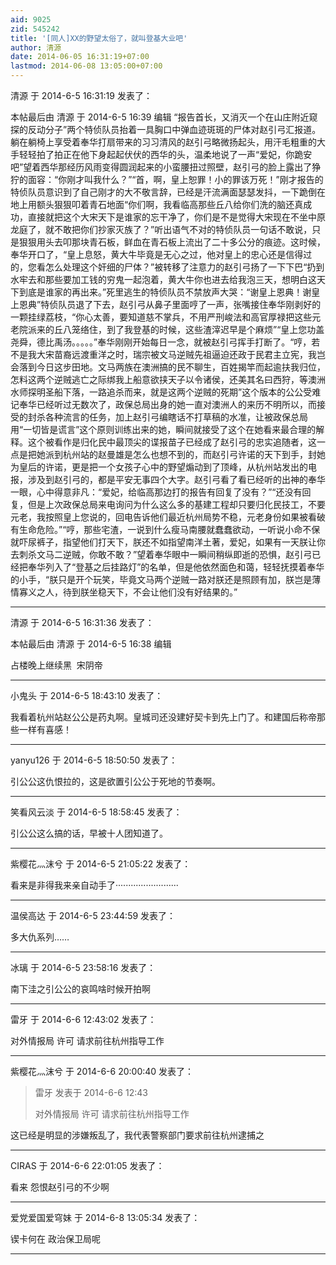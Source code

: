 ```yaml
---
aid: 9025
zid: 545242
title: '[同人]XX的野望太俗了，就叫登基大业吧'
author: 清源
date: 2014-06-05 16:31:19+07:00
lastmod: 2014-06-08 13:05:00+07:00
---
```


清源 于 2014-6-5 16:31:19 发表了：

本帖最后由 清源 于 2014-6-5 16:39 编辑 “报告首长，又消灭一个在山庄附近窥探的反动分子”两个特侦队员抬着一具胸口中弹血迹斑斑的尸体对赵引弓汇报道。躺在躺椅上享受着奉华打扇带来的习习清风的赵引弓略微扬起头，用汗毛粗重的大手轻轻拍了拍正在他下身起起伏伏的西华的头，温柔地说了一声“爱妃，你跪安吧”望着西华那经历风雨变得圆润起来的小蛮腰扭过照壁，赵引弓的脸上露出了狰狞的面容：“你刚才叫我什么？”“首，啊，皇上恕罪！小的罪该万死！”刚才报告的特侦队员意识到了自己刚才的大不敬言辞，已经是汗流满面瑟瑟发抖，一下跪倒在地上用额头狠狠叩着青石地面“你们啊，我看临高那些丘八给你们洗的脑还真成功，直接就把这个大宋天下是谁家的忘干净了，你们是不是觉得大宋现在不坐中原龙庭了，就不敢把你们抄家灭族了？”听出语气不对的特侦队员一句话不敢说，只是狠狠用头去叩那块青石板，鲜血在青石板上流出了二十多公分的痕迹。这时候，奉华开口了，“皇上息怒，黄大牛毕竟是无心之过，他对皇上的忠心还是信得过的，您看怎么处理这个奸细的尸体？”被转移了注意力的赵引弓扬了一下下巴“扔到水牢去和那些要加工钱的穷鬼一起泡着，黄大牛你也进去给我泡三天，想明白这天下到底是谁家的再出来。”死里逃生的特侦队员不禁放声大哭：“谢皇上恩典！谢皇上恩典”特侦队员退了下去，赵引弓从鼻子里面哼了一声，张嘴接住奉华刚剥好的一颗挂绿荔枝，“你心太善，要知道慈不掌兵，不用严刑峻法和高官厚禄把这些元老院派来的丘八笼络住，到了我登基的时候，这些渣滓迟早是个麻烦”“皇上您功盖尧舜，德比禹汤。。。。。”奉华刚刚开始每日一念，就被赵引弓挥手打断了。“哼，若不是我大宋苗裔远渡重洋之时，瑞宗被文马逆贼先祖逼迫还政于民君主立宪，我岂会落到今日这步田地。文马两族在澳洲搞的民不聊生，百姓揭竿而起逾扶我归位，怎料这两个逆贼逃亡之际绑我上船意欲挟天子以令诸侯，还美其名曰西狩，等澳洲水师探明圣船下落，一路追杀而来，就是这两个逆贼的死期”这个版本的公公受难记奉华已经听过无数次了，政保总局出身的她一直对澳洲人的来历不明所以，而接受的封杀各种流言的任务，加上赵引弓编瞎话不打草稿的水准，让被政保总局用“一切皆是谎言”这个原则训练出来的她，瞬间就接受了这个在她看来最合理的解释。这个被看作是归化民中最顶尖的谍报苗子已经成了赵引弓的忠实追随者，这一点是把她派到杭州站的赵曼雄是怎么也想不到的，而赵引弓许诺的天下到手，封她为皇后的许诺，更是把一个女孩子心中的野望煽动到了顶峰，从杭州站发出的电报，涉及到赵引弓的，都是平安无事四个大字。赵引弓看了看已经听的出神的奉华一眼，心中得意非凡：“爱妃，给临高那边打的报告有回复了没有？”“还没有回复，但是上次政保总局来电询问为什么这么多的基建工程却只要归化民技工，不要元老，我按照皇上您说的，回电告诉他们最近杭州局势不稳，元老身份如果被看破有生命危险。”“哼，那些宅渣，一说到什么瘦马南腰就蠢蠢欲动，一听说小命不保就吓尿裤子，指望他们打天下，朕还不如指望南洋土著，爱妃，如果有一天朕让你去刺杀文马二逆贼，你敢不敢？”望着奉华眼中一瞬间稍纵即逝的恐惧，赵引弓已经把奉华列入了“登基之后挂路灯”的名单，但是他依然面色和蔼，轻轻抚摸着奉华的小手，“朕只是开个玩笑，毕竟文马两个逆贼一路对朕还是照顾有加，朕岂是薄情寡义之人，待到朕坐稳天下，不会让他们没有好结果的。”

---------

清源 于 2014-6-5 16:31:36 发表了：

本帖最后由 清源 于 2014-6-5 16:38 编辑 

占楼晚上继续黑  宋阴帝

---------

小鬼头 于 2014-6-5 18:43:10 发表了：

我看着杭州站赵公公是药丸啊。皇城司还没建好契卡到先上门了。和建国后称帝那些一样有喜感！

---------

yanyu126 于 2014-6-5 18:50:50 发表了：

引公公这仇恨拉的，这是欲置引公公于死地的节奏啊。

---------

笑看风云淡 于 2014-6-5 18:58:45 发表了：

引公公这么搞的话，早被十人团知道了。

---------

紫樱花灬沫兮 于 2014-6-5 21:05:22 发表了：

看来是非得我来亲自动手了·························

---------

温侯高达 于 2014-6-5 23:44:59 发表了：

多大仇系列……

---------

冰璃 于 2014-6-5 23:58:16 发表了：

南下洼之引公公的哀鸣啥时候开拍啊

---------

雷牙 于 2014-6-6 12:43:02 发表了：

对外情报局 许可 请求前往杭州指导工作

---------

紫樱花灬沫兮 于 2014-6-6 20:00:40 发表了：

> 雷牙 发表于 2014-6-6 12:43
> 
> 对外情报局 许可 请求前往杭州指导工作



这已经是明显的涉嫌叛乱了，我代表警察部门要求前往杭州逮捕之

---------

CIRAS 于 2014-6-6 22:01:05 发表了：

看来 怨恨赵引弓的不少啊

---------

爱党爱国爱穹妹 于 2014-6-8 13:05:34 发表了：

锲卡何在 政治保卫局呢

---------

